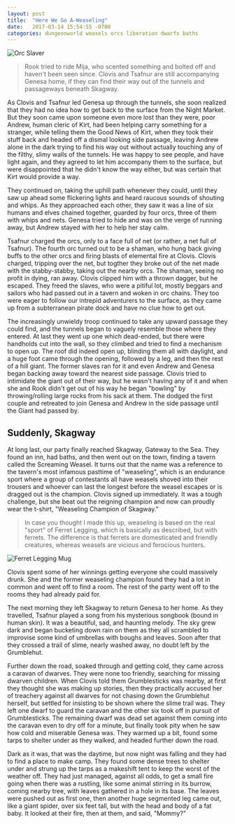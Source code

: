 ```yaml
---
layout: post
title:  "Here We Go A-Weaseling"
date:   2017-03-14 15:54:55 -0700
categories: dungeonworld weasels orcs liberation dwarfs baths
---
```

![Orc Slaver](http://pre08.deviantart.net/f030/th/pre/i/2015/254/0/6/orc_slaver_by_jaasif-d996z2q.jpg)

> Rook tried to ride Mija, who scented something and bolted off and haven't been
> seen since. Clovis and Tsafnur are still accompanying Genesa home, if they can
> find their way out of the tunnels and passageways beneath Skagway.

As Clovis and Tsafnur led Genesa up through the tunnels, she soon realized that
they had no idea how to get back to the surface from the Night Market. But they
soon came upon someone even more lost than they were, poor Andrew, human cleric of
Kirt, had been helping carry something for a stranger, while telling them the Good
News of Kirt, when they took their stuff back and headed off a dismal looking
side passage, leaving Andrew alone in the dark trying to find his way out without
actually touching any of the filthy, slimy walls of the tunnels. He was happy to
see people, and have light again, and they agreed to let him accompany them to
the surface, but were disappointed that he didn't know the way either, but was
certain that Kirt would provide a way.

They continued on, taking the uphill path whenever they could, until they saw up
ahead some flickering lights and heard raucous sounds of shouting and whips. As they
approached each other, they saw it was a line of six humans and elves chained together,
guarded by four orcs, three of them with whips and nets. Genesa tried to hide and was
on the verge of running away, but Andrew stayed with her to help her stay calm.

Tsafnur charged the orcs, only to a face full of net (or rather, a net full of Tsafnur).
The fourth orc turned out to be a shaman, who hung back giving buffs to the other
orcs and firing blasts of elemental fire at Clovis. Clovis charged, tripping over the net,
but togther they broke out of the net made with the stabby-stabby, taking out the nearby
orcs. The shaman, seeing no profit in dying, ran away. Clovis clipped
him with a thrown dagger, but he escaped. They freed the slaves, who were a pitiful
lot, mostly beggars and sailors who had passed out in a tavern and woken in orc chains.
They too were eager to follow our intrepid adventurers to the surface, as they came up
from a subterranean pirate dock and have no clue how to get out.

The increasingly unwieldy troop continued to take any upward passage they could find,
and the tunnels began to vaguely resemble those where they entered. At last they went
up one which dead-ended, but there were handholds cut into the wall, so they climbed
and tried to find a mechanism to open up. The roof did indeed open up, blinding them
all with daylight, and a huge foot came through the opening, followed by a leg, and
then the rest of a hill giant. The former slaves ran for it and even Andrew and Genesa
began backing away toward the nearest side passage. Clovis tried to intimidate the
giant out of their way, but he wasn't having any of it and when she and Rook didn't get
out of his way he began "bowling" by throwing/rolling large rocks from his sack at them.
The dodged the first couple and retreated to join Genesa and Andrew in the side passage
until the Giant had passed by.

## Suddenly, Skagway

At long last, our party finally reached Skagway, Gateway to the Sea. They found
an inn, had baths, and then went out on the town, finding a tavern called the Screaming Weasel.
It turns out that the name was a reference to the tavern's most infamous pasttime
of "weaseling", which is an endurance sport where a group of contestants all have
weasels shoved into their trousers and whoever can last the longest before the weasel
escapes or is dragged out is the champion. Clovis signed up immediately. It was a
tough challenge, but she beat out the reigning champion and now can proudly wear
the t-shirt, "Weaseling Champion of Skagway."

> In case you thought I made this up, weaseling is based on the real "sport" of Ferret
> Legging, which is basically as described, but with ferrets. The difference is that ferrets are domesticated
> and friendly creatures, whereas weasels are vicious and ferocious hunters.

![Ferret Legging Mug](https://cdn.shopify.com/s/files/1/0916/7532/products/york_ferret_1024x1024.jpg?v=1460154367)

Clovis spent some of her winnings getting everyone she could massively drunk. She and
the former weaseling champion found they had a lot in common and went off to find a
room. The rest of the party went off to the rooms they had already paid for.

The next morning they left Skagway to return Genesa to her home. As they travelled,
Tsafnur played a song from his mysterious songbook (bound in human skin). It was
a beautiful, sad, and haunting melody. The sky grew dark and began bucketing down
rain on them as they all scrambled to improvise some kind of umbrellas with boughs
and leaves. Soon after that they crossed a trail of slime, nearly washed away, no doubt
left by the Grumblehut.

Further down the road, soaked through and getting cold, they came across a caravan
of dwarves. They were none too friendly, searching for missing dwarven children.
When Clovis told them Grumblesticks was nearby, at first they thought she was making
up stories, then they practically accused her of treachery against all dwarves for
not chasing down the Grumblehut herself, but settled for insisting to be shown
where the slime trail was. They left one dwarf to guard the caravan and the other six
took off in pursuit of Grumblesticks. The remaining dwarf was dead set against them
coming into the caravan even to dry off for a minute, but finally took pity when he
saw how cold and miserable Genesa was. They warmed up a bit, found some tarps to
shelter under as they walked, and headed further down the road.

Dark as it was, that was the daytime, but now night was falling and they had to
find a place to make camp. They found some dense trees to shelter under and strung
up the tarps as a makeshift tent to keep the worst of the weather off. They had just
managed, against all odds, to get a small fire going when there was a rustling,
like some animal stirring in its burrow, coming nearby tree, with leaves gathered in
a hole in its base. The leaves were pushed out as first one, then another huge
segmented leg came out, like a giant spider, over six feet tall, but with the head
and body of a fat baby. It looked at their fire, then at them, and said, "Mommy?"
